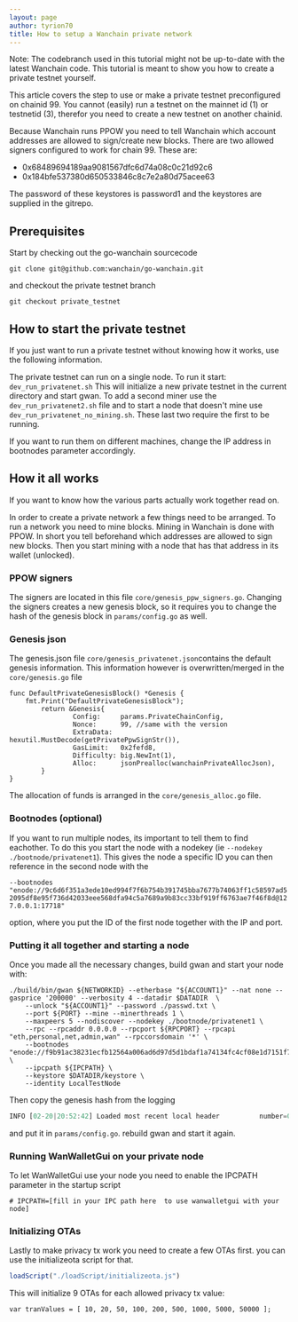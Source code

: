 ```yaml
---
layout: page
author: tyrion70
title: How to setup a Wanchain private network
---
```

Note: The codebranch used in this tutorial might not be up-to-date with the latest Wanchain code. This tutorial is meant to show you how to create a private testnet yourself. 

This article covers the step to use or make a private testnet preconfigured on chainid 99.
You cannot (easily) run a testnet on the mainnet id (1) or testnetid (3), therefor you need to create a new testnet on another chainid. 

Because Wanchain runs PPOW you need to tell Wanchain which account addresses are allowed to sign/create new blocks. There are two allowed signers configured to work for chain 99. These are:

  * 0x68489694189aa9081567dfc6d74a08c0c21d92c6
  * 0x184bfe537380d650533846c8c7e2a80d75acee63
  
The password of these keystores is password1 and the keystores are supplied in the gitrepo.

## Prerequisites
Start by checking out the go-wanchain sourcecode

```git clone git@github.com:wanchain/go-wanchain.git```

and checkout the private testnet branch

```git checkout private_testnet```

## How to start the private testnet
If you just want to run a private testnet without knowing how it works, use the following information. 

The private testnet can run on a single node. To run it start: ```dev_run_privatenet.sh```
This will initialize a new private testnet in the current directory and start gwan. 
To add a second miner use the ```dev_run_privatenet2.sh``` file 
and to start a node that doesn't mine use ```dev_run_privatenet_no_mining.sh```. 
These last two require the first to be running.

If you want to run them on different machines, change the IP address in bootnodes parameter accordingly.

## How it all works
If you want to know how the various parts actually work together read on. 

In order to create a private network a few things need to be arranged. To run a network you need to mine blocks. Mining in Wanchain is done with PPOW. In short you tell beforehand which addresses are allowed to sign new blocks. Then you start mining with a node that has that address in its wallet (unlocked).

### PPOW signers
The signers are located in this file ```core/genesis_ppw_signers.go```.  Changing the signers creates a new genesis block, so it requires you to change the hash of the genesis block in ```params/config.go``` as well.

### Genesis json
The genesis.json file ```core/genesis_privatenet.json```contains the default genesis information. This information however is overwritten/merged in the ```core/genesis.go``` file

```
func DefaultPrivateGenesisBlock() *Genesis {
	fmt.Print("DefaultPrivateGenesisBlock");
        return &Genesis{
                Config:     params.PrivateChainConfig,
                Nonce:      99, //same with the version
                ExtraData:  hexutil.MustDecode(getPrivatePpwSignStr()),
                GasLimit:   0x2fefd8,
                Difficulty: big.NewInt(1),
                Alloc:      jsonPrealloc(wanchainPrivateAllocJson),
        }
}
```

The allocation of funds is arranged in the ```core/genesis_alloc.go``` file. 

### Bootnodes (optional)
If you want to run multiple nodes, its important to tell them to find eachother. To do this you start the node with a nodekey (ie ```--nodekey ./bootnode/privatenet1```). This gives the node a specific ID you can then reference in the second node with the 

```--bootnodes "enode://9c6d6f351a3ede10ed994f7f6b754b391745bba7677b74063ff1c58597ad52095df8e95f736d42033eee568dfa94c5a7689a9b83cc33bf919ff6763ae7f46f8d@127.0.0.1:17718"``` 

option, where you put the ID of the first node together with the IP and port. 

### Putting it all together and starting a node
Once you made all the necessary changes, build gwan and start your node with:
```
./build/bin/gwan ${NETWORKID} --etherbase "${ACCOUNT1}" --nat none --gasprice '200000' --verbosity 4 --datadir $DATADIR  \
    --unlock "${ACCOUNT1}" --password ./passwd.txt \
    --port ${PORT} --mine --minerthreads 1 \
    --maxpeers 5 --nodiscover --nodekey ./bootnode/privatenet1 \
    --rpc --rpcaddr 0.0.0.0 --rpcport ${RPCPORT} --rpcapi "eth,personal,net,admin,wan" --rpccorsdomain '*' \
    --bootnodes "enode://f9b91ac38231ecfb12564a006ad6d97d5d1bdaf1a74134fc4cf08e1d7151f7e18e00181cb94347ce3272d6af79d1ebc8b8bf50ce50b40b013a8ff9cf16ff034a@127.0.0.1:17719" \
    --ipcpath ${IPCPATH} \
    --keystore $DATADIR/keystore \
    --identity LocalTestNode
```
Then copy the genesis hash from the logging

```js
INFO [02-20|20:52:42] Loaded most recent local header          number=0 hash=0x5073fc1eb41a4d1414f50cb6693863f9c3ebb794d34057b0693a5be82fc332db td=1
```

and put it in ```params/config.go```. rebuild gwan and start it again.

### Running WanWalletGui on your private node

To let WanWalletGui use your node you need to enable the IPCPATH parameter in the startup script

```# IPCPATH=[fill in your IPC path here  to use wanwalletgui with your node]```

### Initializing OTAs

Lastly to make privacy tx work you need to create a few OTAs first. you can use the initializeota script for that.

```js
loadScript("./loadScript/initializeota.js")
```

This will initialize 9 OTAs for each allowed privacy tx value:

```
var tranValues = [ 10, 20, 50, 100, 200, 500, 1000, 5000, 50000 ];

```
